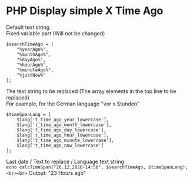 <h1>PHP Display simple X Time Ago</h1>

Default text string<br>
Fixed variable part (Will not be changed)<br>
```
$searchTimeAgo = [
    "%yearAgo%",
    "%monthAgo%",
    "%dayAgo%",
    "%hourAgo%",
    "%minuteAgo%",
    "%justNow%"
];
```
The text string to be replaced (The array elements in the top line to be replaced)<br>
For example, for the German language "vor x Stunden"<br>
```
$timeSpanLang = [
    $lang['t_time_ago_year_lowercase'],
    $lang['t_time_ago_month_lowercase'],
    $lang['t_time_ago_day_lowercase'],
    $lang['t_time_ago_hour_lowercase'],
    $lang['t_time_ago_minute_lowercase'],
    $lang['t_time_ago_now_lowercase']
];
```
Last date / Text to replace / Language text string<br>
```echo calcTimeSpan("26.12.2020-14:50", $searchTimeAgo, $timeSpanLang);<br><br>```
Output: "23 Hours ago"
